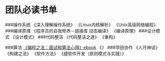 # 团队必读书单

###操作系统
 《深入理解操作系统》
 《Linux内核解析》
 《Unix高级网络编程》
###编译原理
 《程序员的自我修养－链接库 动态编译》
 《编译原理》
###设计模式
《设计模式》
###代码整洁
《代码整洁之道》
《重构》

###算法
[《编程之法：面试和算法心得》ebook](https://github.com/julycoding/The-Art-Of-Programming-By-July)
《》
###项目协作
《人月神话》
《构建之法》
《软件方法》
《捷软件开发（原则模式与实践）》


